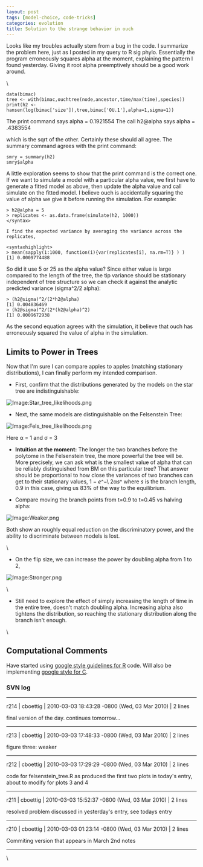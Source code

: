 ```yaml
---
layout: post
tags: [model-choice, code-tricks]
categories: evolution
title: Solution to the strange behavior in ouch
---
```







 








Looks like my troubles actually stem from a bug in the code. I summarize
the problem here, just as I posted in my query to R sig phylo.
Essentially the program erroneously squares alpha at the moment,
explaining the pattern I found yesterday. Giving it root alpha
preemptively should be a good work around.

\

~~~~ {.de1}
data(bimac)
tree <- with(bimac,ouchtree(node,ancestor,time/max(time),species))
print(h2 <- hansen(log(bimac['size']),tree,bimac['OU.1'],alpha=1,sigma=1))
~~~~

The print command says alpha = 0.1921554 The call h2@alpha says alpha =
.4383554

which is the sqrt of the other. Certainly these should all agree. The
summary command agrees with the print command:

~~~~ {.de1}
smry = summary(h2)
smry$alpha
~~~~

A little exploration seems to show that the print command is the correct
one. If we want to simulate a model with a particular alpha value, we
first have to generate a fitted model as above, then update the alpha
value and call simulate on the fitted model. I believe ouch is
accidentally squaring the value of alpha we give it before running the
simulation. For example:

~~~~ {.de1}
> h2@alpha = 5
> replicates <- as.data.frame(simulate(h2, 1000))
</syntax>
 
I find the expected variance by averaging the variance across the replicates,
 
<syntaxhighlight>
> mean(sapply(1:1000, function(i){var(replicates[i], na.rm=T)} ) )
[1] 0.0009774488
~~~~

So did it use 5 or 25 as the alpha value? Since either value is large
compared to the length of the tree, the tip variance should be
stationary independent of tree structure so we can check it against the
analytic predicted variance (sigma\^2/2 alpha):

~~~~ {.de1}
> (h2@sigma)^2/(2*h2@alpha)
[1] 0.004836469
> (h2@sigma)^2/(2*(h2@alpha)^2)
[1] 0.0009672938
~~~~

As the second equation agrees with the simulation, it believe that ouch
has erroneously squared the value of alpha in the simulation.

Limits to Power in Trees
------------------------

Now that I'm sure I can compare apples to apples (matching stationary
distributions), I can finally perform my intended comparison.

-   First, confirm that the distributions generated by the models on the
    star tree are indistinguishable:

![Image:Star\_tree\_likelihoods.png](http://openwetware.org/images/2/2e/Star_tree_likelihoods.png)

-   Next, the same models are distinguishable on the Felsenstein Tree:

![Image:Fels\_tree\_likelihoods.png](http://openwetware.org/images/1/18/Fels_tree_likelihoods.png)

Here α = 1 and σ = 3

-   **Intuition at the moment:** The longer the two branches before the
    polytome in the Felsenstein tree, the more powerful the tree will
    be. More precisely, we can ask what is the smallest value of alpha
    that can be reliably distinguished from BM on this particular tree?
    That answer should be proportional to how close the variances of two
    branches can get to their stationary values, 1 − *e*^−\\ 2α*s*^
    where *s* is the branch length, 0.9 in this case, giving us 83% of
    the way to the equilibrium.

-   Compare moving the branch points from t=0.9 to t=0.45 vs halving
    alpha:

![Image:Weaker.png](http://openwetware.org/images/3/3a/Weaker.png)

Both show an roughly equal reduction on the discriminatory power, and
the ability to discriminate between models is lost.

\

-   On the flip size, we can increase the power by doubling alpha from 1
    to 2,

![Image:Stronger.png](http://openwetware.org/images/4/4c/Stronger.png)

\

-   Still need to explore the effect of simply increasing the length of
    time in the entire tree, doesn't match doubling alpha. Increasing
    alpha also tightens the distribution, so reaching the stationary
    distribution along the branch isn't enough.

\

Computational Comments
----------------------

Have started using [google style guidelines for
R](http://google-styleguide.googlecode.com/svn/trunk/google-r-style.html "http://google-styleguide.googlecode.com/svn/trunk/google-r-style.html")
code. Will also be implementing [google style for
C](http://google-styleguide.googlecode.com/svn/trunk/cppguide.xml "http://google-styleguide.googlecode.com/svn/trunk/cppguide.xml").

### SVN log

* * * * *

r214 | cboettig | 2010-03-03 18:43:28 -0800 (Wed, 03 Mar 2010) | 2 lines

final version of the day. continues tomorrow...

* * * * *

r213 | cboettig | 2010-03-03 17:48:33 -0800 (Wed, 03 Mar 2010) | 2 lines

figure three: weaker

* * * * *

r212 | cboettig | 2010-03-03 17:29:29 -0800 (Wed, 03 Mar 2010) | 2 lines

code for felsenstein\_tree.R as produced the first two plots in today's
entry, about to modify for plots 3 and 4

* * * * *

r211 | cboettig | 2010-03-03 15:52:37 -0800 (Wed, 03 Mar 2010) | 2 lines

resolved problem discussed in yesterday's entry, see todays entry

* * * * *

r210 | cboettig | 2010-03-03 01:23:14 -0800 (Wed, 03 Mar 2010) | 2 lines

Commiting version that appears in March 2nd notes

* * * * *

\


